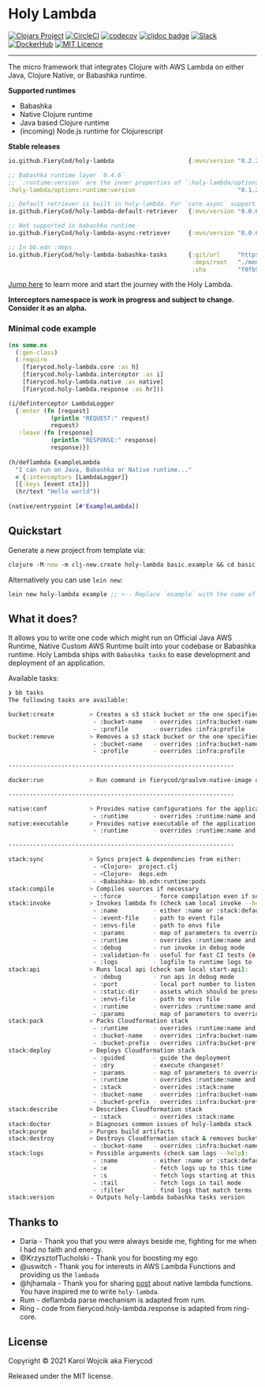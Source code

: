 # Holy Lambda
[![Clojars Project](https://img.shields.io/clojars/v/io.github.FieryCod/holy-lambda.svg?logo=clojure&logoColor=white)](https://clojars.org/io.github.FieryCod/holy-lambda)
[![CircleCI](https://circleci.com/gh/FieryCod/holy-lambda/tree/master.svg?style=svg)](https://circleci.com/gh/FieryCod/holy-lambda/tree/master)
[![codecov](https://codecov.io/gh/FieryCod/holy-lambda/branch/master/graph/badge.svg)](https://codecov.io/gh/FieryCod/holy-lambda)
[![cljdoc badge](https://cljdoc.org/badge/io.github.FieryCod/holy-lambda)](https://cljdoc.org/d/io.github.FieryCod/holy-lambda/CURRENT)
[![Slack](https://img.shields.io/badge/Slack-holy--lambda-blue?logo=slack)](https://clojurians.slack.com/messages/holy-lambda/)
[![DockerHub](https://img.shields.io/docker/pulls/fierycod/graalvm-native-image.svg?logo=docker)](https://hub.docker.com/r/fierycod/graalvm-native-image)
[![MIT Licence](https://badges.frapsoft.com/os/mit/mit.svg?v=103)](https://opensource.org/licenses/mit-license.php)

---

The micro framework that integrates Clojure with AWS Lambda on either Java, Clojure Native, or Babashka runtime. 

**Supported runtimes**
  - Babashka
  - Native Clojure runtime
  - Java based Clojure runtime
  - (incoming) Node.js runtime for Clojurescript

**Stable releases**

``` clojure
io.github.FieryCod/holy-lambda                     {:mvn/version "0.2.2"}

;; Babashka runtime layer `0.4.6`
;; `:runtime:version` are the inner properties of `:holy-lambda/options` in bb.edn
:holy-lambda/options:runtime:version                             "0.1.2" 

;; Default retriever is built in holy-lambda. For `core.async` support use `async-retriever`
io.github.FieryCod/holy-lambda-default-retriever   {:mvn/version "0.0.6"}

;; Not supported in babashka runtime
io.github.FieryCod/holy-lambda-async-retriever     {:mvn/version "0.0.6"}

;; In bb.edn :deps
io.github.FieryCod/holy-lambda-babashka-tasks      {:git/url     "https://github.com/FieryCod/holy-lambda"
                                                    :deps/root   "./modules/holy-lambda-babashka-tasks"
                                                    :sha         "f0fb9a181445a8b153f11895475ad76cf8a5da5e"}
```

[Jump here](https://cljdoc.org/d/io.github.FieryCod/holy-lambda/CURRENT/doc/tutorial) to learn more and start the journey with the Holy Lambda.

**Interceptors namespace is work in progress and subject to change. Consider it as an alpha.**

### Minimal code example

``` clojure
(ns some.ns
  (:gen-class)
  (:require 
    [fierycod.holy-lambda.core :as h]
    [fierycod.holy-lambda.interceptor :as i]
    [fierycod.holy-lambda.native :as native]
    [fierycod.holy-lambda.response :as hr]))

(i/definterceptor LambdaLogger
  {:enter (fn [request]
            (println "REQUEST:" request)
            request)
   :leave (fn [response]
            (println "RESPONSE:" response)
            response)})
 
(h/deflambda ExampleLambda
  "I can run on Java, Babashka or Native runtime..."
  < {:interceptors [LambdaLogger]}
  [{:keys [event ctx]}]
  (hr/text "Hello world"))
  
(native/entrypoint [#'ExampleLambda])
```

## Quickstart

Generate a new project from template via:

``` clojure
clojure -M:new -m clj-new.create holy-lambda basic.example && cd basic.example && bb stack:sync
```

Alternatively you can use `lein new`:

``` clojure
lein new holy-lambda example ;; <-- Replace `example` with the name of the project
```

## What it does?
It allows you to write one code which might run on Official Java AWS Runtime, Native Custom AWS Runtime built into your codebase or Babashka runtime. Holy Lambda ships with `Babashka tasks` to ease development and deployment of an application. 

Available tasks:

``` sh
❯ bb tasks
The following tasks are available:

bucket:create          > Creates a s3 stack bucket or the one specified by :infra:bucket-name
                        - :bucket-name   - overrides :infra:bucket-name
                        - :profile       - overrides :infra:profile 
bucket:remove          > Removes a s3 stack bucket or the one specified by :infra:bucket-name
                        - :bucket-name   - overrides :infra:bucket-name
                        - :profile       - overrides :infra:profile
  
----------------------------------------------------------------

docker:run             > Run command in fierycod/graalvm-native-image docker context 

----------------------------------------------------------------

native:conf            > Provides native configurations for the application
                        - :runtime       - overrides :runtime:name and run Lambda in specified runtime 
native:executable      > Provides native executable of the application
                        - :runtime       - overrides :runtime:name and run Lambda in specified runtime

----------------------------------------------------------------

stack:sync             > Syncs project & dependencies from either:
                        - <Clojure>  project.clj
                        - <Clojure>  deps.edn
                        - <Babashka> bb.edn:runtime:pods
stack:compile          > Compiles sources if necessary
                        - :force         - force compilation even if sources did not change
stack:invoke           > Invokes lambda fn (check sam local invoke --help):
                        - :name          - either :name or :stack:default-lambda
                        - :event-file    - path to event file
                        - :envs-file     - path to envs file
                        - :params        - map of parameters to override in AWS SAM
                        - :runtime       - overrides :runtime:name and run Lambda in specified runtime
                        - :debug         - run invoke in debug mode
                        - :validation-fn - useful for fast CI tests (e.g. bb stack:invoke "(fn [request] (= request {:body nil :headers nil}))")
                        - :logs          - logfile to runtime logs to
stack:api              > Runs local api (check sam local start-api):
                        - :debug         - run api in debug mode
                        - :port          - local port number to listen to
                        - :static-dir    - assets which should be presented at /
                        - :envs-file     - path to envs file
                        - :runtime       - overrides :runtime:name and run Lambda in specified runtime
                        - :params        - map of parameters to override in AWS SAM
stack:pack             > Packs Cloudformation stack
                        - :runtime       - overrides :runtime:name and run Lambda in specified runtime
                        - :bucket-name   - overrides :infra:bucket-name
                        - :bucket-prefix - overrides :infra:bucket-prefix 
stack:deploy           > Deploys Cloudformation stack
                        - :guided        - guide the deployment
                        - :dry           - execute changeset?
                        - :params        - map of parameters to override in AWS SAM
                        - :runtime       - overrides :runtime:name and run Lambda in specified runtime
                        - :stack         - overrides :stack:name
                        - :bucket-name   - overrides :infra:bucket-name
                        - :bucket-prefix - overrides :infra:bucket-prefix 
stack:describe         > Describes Cloudformation stack
                        - :stack         - overrides :stack:name 
stack:doctor           > Diagnoses common issues of holy-lambda stack
stack:purge            > Purges build artifacts
stack:destroy          > Destroys Cloudformation stack & removes bucket
                        - :bucket-name   - overrides :infra:bucket-name 
stack:logs             > Possible arguments (check sam logs --help):
                        - :name          - either :name or :stack:default-lambda
                        - :e             - fetch logs up to this time
                        - :s             - fetch logs starting at this time
                        - :tail          - fetch logs in tail mode
                        - :filter        - find logs that match terms 
stack:version          > Outputs holy-lambda babashka tasks version
```

## Thanks to
- Daria - Thank you that you were always beside me, fighting for me when I had no faith and energy.
- @KrzysztofTucholski - Thank you for boosting my ego
- @uswitch - Thank you for interests in AWS Lambda Functions and providing us the `lambada`
- @hjhamala - Thank you for sharing [post](https://dev.solita.fi/2018/12/07/fast-starting-clojure-lambdas-using-graalvm.html) about native lambda functions. You have inspired me to write `holy-lambda`.
- Rum - deflambda parse mechanism is adapted from rum.
- Ring - code from fierycod.holy-lambda.response is adapted from ring-core. 

## License
Copyright © 2021 Karol Wojcik aka Fierycod

Released under the MIT license.
